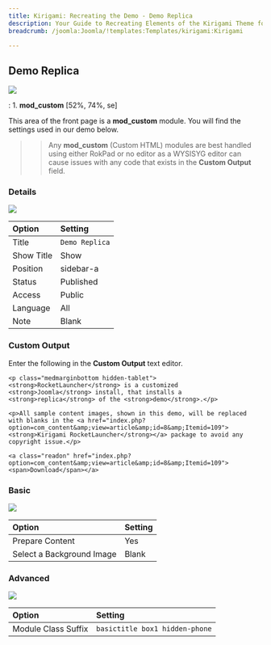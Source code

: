 ```yaml
---
title: Kirigami: Recreating the Demo - Demo Replica
description: Your Guide to Recreating Elements of the Kirigami Theme for Joomla
breadcrumb: /joomla:Joomla/!templates:Templates/kirigami:Kirigami

---
```


Demo Replica
-----
![][demo]

:   1. **mod_custom** [52%, 74%, se]

This area of the front page is a **mod_custom** module. You will find the settings used in our demo below.

>> Any **mod_custom** (Custom HTML) modules are best handled using either RokPad or no editor as a WYSISYG editor can cause issues with any code that exists in the **Custom Output** field.

### Details
![][demo2]

| Option     | Setting        |  
| :--------- | :------------- |  
| Title      | `Demo Replica` |  
| Show Title | Show           |  
| Position   | sidebar-a      |  
| Status     | Published      |  
| Access     | Public         |  
| Language   | All            |  
| Note       | Blank          |  

### Custom Output
Enter the following in the **Custom Output** text editor.

~~~
<p class="medmarginbottom hidden-tablet"><strong>RocketLauncher</strong> is a customized <strong>Joomla</strong> install, that installs a <strong>replica</strong> of the <strong>demo</strong>.</p>

<p>All sample content images, shown in this demo, will be replaced with blanks in the <a href="index.php?option=com_content&amp;view=article&amp;id=8&amp;Itemid=109"><strong>Kirigami RocketLauncher</strong></a> package to avoid any copyright issue.</p>

<a class="readon" href="index.php?option=com_content&amp;view=article&amp;id=8&amp;Itemid=109"><span>Download</span></a>
~~~

### Basic
![][demo3]

| Option                    | Setting |  
| :------------------------ | :------ |  
| Prepare Content           | Yes     |  
| Select a Background Image | Blank   |

### Advanced
![][demo4]

| Option              | Setting                        |  
| :------------------ | :----------------------------- |  
| Module Class Suffix | `basictitle box1 hidden-phone` |  

[demo]: assets/demo_5.jpeg
[demo2]: assets/replica_1.jpeg
[demo3]: assets/replica_2.jpeg
[demo4]: assets/replica_3.jpeg